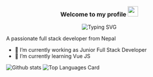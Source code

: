 <!-- ### Hi 👋, I'm Bishwa Thakuri -->

<h3 align="center" style="color:">
    Welcome to my profile
    <img src="https://media.giphy.com/media/hvRJCLFzcasrR4ia7z/giphy.gif" width="28">
</h3>

<p align="center">
    <img src="https://readme-typing-svg.herokuapp.com?font=Fira&size=30&duration=4967&pause=1000&color=95228ECD&center=true&width=435&lines=I'm+Bishwa+Thakuri;Full+Stack+Developer;https%3A%2F%2Fbishwathakuri.me" alt="Typing SVG" />
</p>

A passionate full stack developer from Nepal

- 🔭 I’m currently working as Junior Full Stack Developer
- 🌱 I’m currently learning Vue JS

![Github stats](https://github-readme-stats.vercel.app/api?username=BishwaThakuri&theme=default&show_icons=true&count_private=true&bg_color=HEX,#d48b59,#653357)  ![Top Languages Card](https://github-readme-stats.vercel.app/api/top-langs/?username=BishwaThakuri&layout=compact&langs_count=8)

<!--
**BishwaThakuri/BishwaThakuri** is a ✨ _special_ ✨ repository because its `README.md` (this file) appears on your GitHub profile.

Here are some ideas to get you started:

- 👯 I’m looking to collaborate on ...
- 🤔 I’m looking for help with ...
- 💬 Ask me about ...
- 📫 How to reach me: ...
- 😄 Pronouns: ...
- ⚡ Fun fact: ...
-->

